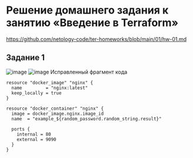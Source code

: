 # Решение домашнего задания к занятию «Введение в Terraform»
https://github.com/netology-code/ter-homeworks/blob/main/01/hw-01.md
## Задание 1
![image](https://github.com/user-attachments/assets/9c65bda1-0662-40cf-818a-ff0a513541a9)
![image](https://github.com/user-attachments/assets/7a796320-309a-42d6-a293-404c561f6223)
Исправленный фрагмент кода
```
resource "docker_image" "nginx" {
  name         = "nginx:latest"
  keep_locally = true
}

resource "docker_container" "nginx" {
  image = docker_image.nginx.image_id
  name  = "example_${random_password.random_string.result}"

  ports {
    internal = 80
    external = 9090
  }
}
```

